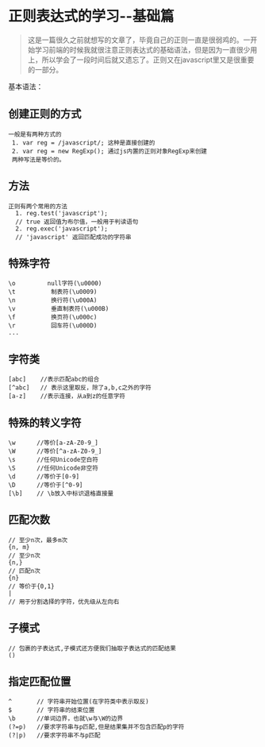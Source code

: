 # 正则表达式的学习--基础篇

> 这是一篇很久之前就想写的文章了，毕竟自己的正则一直是很弱鸡的。一开始学习前端的时候我就很注意正则表达式的基础语法，但是因为一直很少用上，所以学会了一段时间后就又遗忘了。正则又在javascript里又是很重要的一部分。 



基本语法：

  ## 创建正则的方式

    一般是有两种方式的
     1. var reg = /javascript/; 这种是直接创建的
     2. var reg = new RegExp(); 通过js内置的正则对象RegExp来创建
     两种写法是等价的。


## 方法

    正则有两个常用的方法
      1. reg.test('javascript'); 
      // true 返回值为布尔值，一般用于判读语句
      2. reg.exec('javascript'); 
      // 'javascript' 返回匹配成功的字符串

## 特殊字符

    \o         null字符(\u0000)
    \t          制表符(\u0009)
    \n          换行符(\u000A)
    \v          垂直制表符(\u000B)
    \f          换页符(\u000c)
    \r          回车符(\u000D)
    ...


## 字符类
    [abc]    //表示匹配abc的组合
    [^abc]   // 表示这里取反，除了a,b,c之外的字符
    [a-z]    //表示连接，从a到z的任意字符


## 特殊的转义字符

    \w      //等价[a-zA-Z0-9_]
    \W      //等价[^a-zA-Z0-9_]
    \s      //任何Unicode空白符
    \S      //任何Unicode非空符
    \d      //等价于[0-9]
    \D      //等价于[^0-9]
    [\b]    // \b放入中标识退格直接量

## 匹配次数

    // 至少n次，最多m次
    {n, m} 
    // 至少n次
    {n,}
    // 匹配n次
    {n}
    // 等价于{0,1}
    |
    // 用于分割选择的字符，优先级从左向右

## 子模式

    // 包裹的子表达式,子模式还方便我们抽取子表达式的匹配结果
    ()

## 指定匹配位置

    ^       // 字符串开始位置(在字符类中表示取反)
    $       // 字符串的结束位置
    \b      //单词边界，也就\w与\W的边界
    (?=p)   //要求字符串与p匹配,但是结果集并不包含匹配p的字符
    (?|p)   //要求字符串不与p匹配